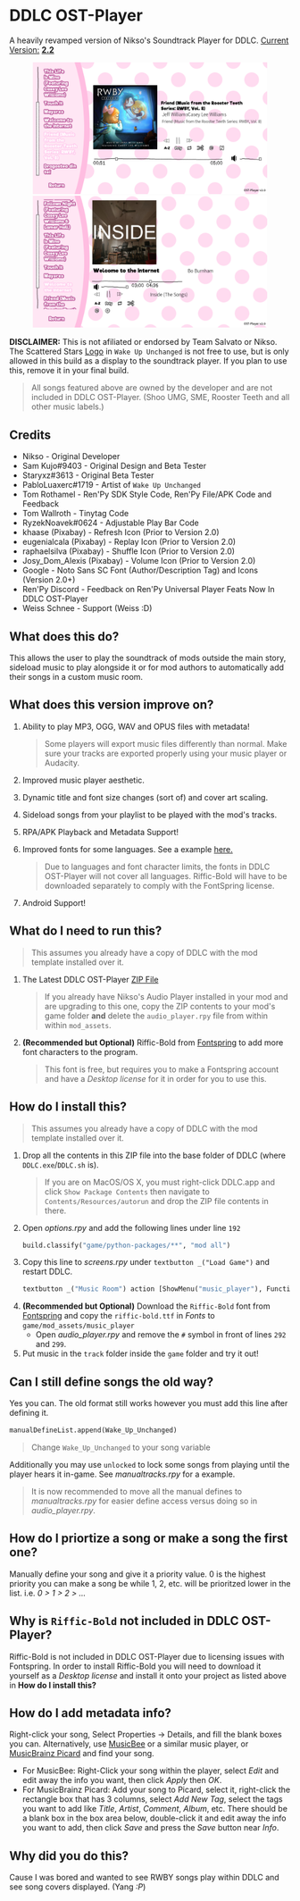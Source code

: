# DDLC OST-Player

A heavily revamped version of Nikso's Soundtrack Player for DDLC. <u>Current Version:</u> [**2.2**](https://github.com/GanstaKingofSA/DDLC-OSTPlayer/releases/latest)

<p align="center">
   <img src=".github/assets/screenshot0001.png" alt="New UI" width=420x> 
   <img src=".github/assets/screenshot0002.png" alt="Old UI" width=420x>
</p>

**DISCLAIMER:** This is not afiliated or endorsed by Team Salvato or Nikso. The Scattered Stars <u>Logo</u> in `Wake Up Unchanged` is not free to use, but is only allowed in this build as a display to the soundtrack player. If you plan to use this, remove it in your final build.

> All songs featured above are owned by the developer and are not included in DDLC OST-Player. (Shoo UMG, SME, Rooster Teeth and all other music labels.)

## Credits

- Nikso - Original Developer
- Sam Kujo#9403 - Original Design and Beta Tester
- Staryxz#3613 - Original Beta Tester
- PabloLuaxerc#1719 - Artist of `Wake Up Unchanged`
- Tom Rothamel - Ren'Py SDK Style Code, Ren'Py File/APK Code and Feedback
- Tom Wallroth - Tinytag Code
- RyzekNoavek#0624 - Adjustable Play Bar Code
- khaase (Pixabay) - Refresh Icon (Prior to Version 2.0)
- eugenialcala (Pixabay) - Replay Icon (Prior to Version 2.0)
- raphaelsilva (Pixabay) - Shuffle Icon (Prior to Version 2.0)
- Josy_Dom_Alexis (Pixabay) - Volume Icon (Prior to Version 2.0)
- Google - Noto Sans SC Font (Author/Description Tag) and Icons (Version 2.0+)
- Ren'Py Discord - Feedback on Ren'Py Universal Player Feats Now In DDLC OST-Player
- Weiss Schnee - Support (Weiss :D)

## What does this do?

This allows the user to play the soundtrack of mods outside the main story, sideload music to play alongside it or for mod authors to automatically add their songs in a custom music room.

## What does this version improve on?

1. Ability to play MP3, OGG, WAV and OPUS files with metadata!
   > Some players will export music files differently than normal. Make sure your tracks are exported properly using your music player or Audacity.
2. Improved music player aesthetic.
3. Dynamic title and font size changes (sort of) and cover art scaling.
4. Sideload songs from your playlist to be played with the mod's tracks.
5. RPA/APK Playback and Metadata Support!
6. Improved fonts for some languages. See a example [here.](assets/screenshot0006.png)

   > Due to languages and font character limits, the fonts in DDLC OST-Player will not cover all languages. Riffic-Bold will have to be downloaded separately to comply with the FontSpring license.

7. Android Support!

## What do I need to run this?

> This assumes you already have a copy of DDLC with the mod template installed over it.

1. The Latest DDLC OST-Player [ZIP File](https://github.com/GanstaKingofSA/DDLC-OSTPlayer/releases/latest)
   > If you already have Nikso's Audio Player installed in your mod and are upgrading to this one, copy the ZIP contents to your mod's game folder **and** delete the `audio_player.rpy` file from within within `mod_assets`.
2. **(Recommended but Optional)** Riffic-Bold from [Fontspring](https://www.fontspring.com/fonts/inky-type/riffic/riffic-bold) to add more font characters to the program.
   > This font is free, but requires you to make a Fontspring account and have a _Desktop license_ for it in order for you to use this.

## How do I install this?

> This assumes you already have a copy of DDLC with the mod template installed over it.

1. Drop all the contents in this ZIP file into the base folder of DDLC (where `DDLC.exe`/`DDLC.sh` is).
   > If you are on MacOS/OS X, you must right-click DDLC.app and click `Show Package Contents` then navigate to `Contents/Resources/autorun` and drop the ZIP file contents in there.
2. Open _options.rpy_ and add the following lines under line `192`
   ```py
   build.classify("game/python-packages/**", "mod all")
   ```
3. Copy this line to _screens.rpy_ under `textbutton _("Load Game")` and restart DDLC.
   ```py
   textbutton _("Music Room") action [ShowMenu("music_player"), Function(ost_start), Stop('music', fadeout=2.0)]
   ```
4. **(Recommended but Optional)** Download the `Riffic-Bold` font from [Fontspring](https://www.fontspring.com/fonts/inky-type/riffic/riffic-bold) and copy the `riffic-bold.ttf` in _Fonts_ to `game/mod_assets/music_player`
   - Open _audio_player.rpy_ and remove the `#` symbol in front of lines `292` and `299`.
5. Put music in the `track` folder inside the `game` folder and try it out!

## Can I still define songs the old way?

Yes you can. The old format still works however you must add this line after defining it.

```py
manualDefineList.append(Wake_Up_Unchanged)
```

> Change `Wake_Up_Unchanged` to your song variable

Additionally you may use `unlocked` to lock some songs from playing until the player hears it in-game. See _manualtracks.rpy_ for a example.

> It is now recommended to move all the manual defines to _manualtracks.rpy_ for easier define access versus doing so in _audio_player.rpy_.

## How do I priortize a song or make a song the first one?

Manually define your song and give it a priority value. 0 is the highest priority you can make a song be while 1, 2, etc. will be prioritzed lower in the list. i.e. _0 > 1 > 2 > ..._

## Why is `Riffic-Bold` not included in DDLC OST-Player?

Riffic-Bold is not included in DDLC OST-Player due to licensing issues with Fontspring. In order to install Riffic-Bold you will need to download it yourself as a _Desktop license_ and install it onto your project as listed above in **How do I install this?**

## How do I add metadata info?

Right-click your song, Select Properties -> Details, and fill the blank boxes you can.
Alternatively, use [MusicBee](https://www.getmusicbee.com/) or a similar music player, or [MusicBrainz Picard](https://picard.musicbrainz.org/) and find your song.

- For MusicBee: Right-Click your song within the player, select _Edit_ and edit away the info you want, then click _Apply_ then _OK_.
- For MusicBrainz Picard: Add your song to Picard, select it, right-click the rectangle box that has 3 columns, select _Add New Tag_, select the tags you want to add like _Title_, _Artist_, _Comment_, _Album_, etc. There should be a blank box in the box area below, double-click it and edit away the info you want to add, then click _Save_ and press the _Save_ button near _Info_.

## Why did you do this?

Cause I was bored and wanted to see RWBY songs play within DDLC and see song covers displayed. (Yang _:P_)
